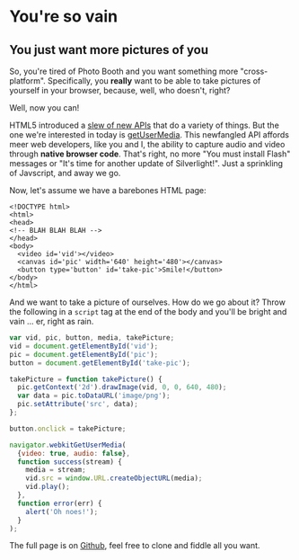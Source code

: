 # You're so vain
## You just want more pictures of you

So, you're tired of Photo Booth and you want something more "cross-platform".
Specifically, you __really__ want to be able to take pictures of yourself in your browser,
because, well, who doesn't, right?

Well, now you can!

HTML5 introduced a [slew of new APIs](http://www.sitepoint.com/10-html5-apis-worth-looking/)
that do a variety of things. But the one we're interested in today is
[getUserMedia](https://developer.mozilla.org/en-US/docs/NavigatorUserMedia.getUserMedia).
This newfangled API affords meer web developers, like you and I, the ability to
capture audio and video through __native browser code__. That's right, no more
"You must install Flash" messages or "It's time for another update of Silverlight!".
Just a sprinkling of Javscript, and away we go.

Now, let's assume we have a barebones HTML page:

```html5
<!DOCTYPE html>
<html>
<head>
<!-- BLAH BLAH BLAH -->
</head>
<body>
  <video id='vid'></video>
  <canvas id='pic' width='640' height='480'></canvas>
  <button type='button' id='take-pic'>Smile!</button>
</body>
</html>
```

And we want to take a picture of ourselves. How do we go about it? Throw the following
in a `script` tag at the end of the body and you'll be bright and vain ... er,
right as rain.

```javascript
var vid, pic, button, media, takePicture;
vid = document.getElementById('vid');
pic = document.getElementById('pic');
button = document.getElementById('take-pic');

takePicture = function takePicture() {
  pic.getContext('2d').drawImage(vid, 0, 0, 640, 480);
  var data = pic.toDataURL('image/png');
  pic.setAttribute('src', data);
};

button.onclick = takePicture;

navigator.webkitGetUserMedia(
  {video: true, audio: false},
  function success(stream) {
    media = stream;
    vid.src = window.URL.createObjectURL(media);
    vid.play();
  },
  function error(err) {
    alert('Oh noes!');
  }
);
```

The full page is on [Github](https://github.com/dugancathal/bright-and-vain), feel free to clone and fiddle all you want.
